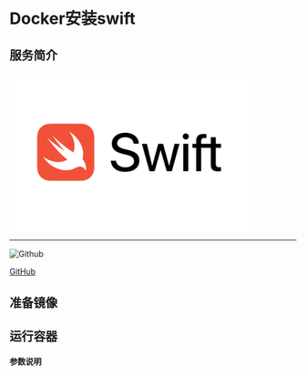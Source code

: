 # **Docker安装swift** #
## 服务简介 ##

<img src="./../images/swift.png" width = "420" alt="Github" align=center />

* * *


 <img src="https://github.com/favicon.ico" width = "20" alt="Github" align=center />
 
[ GitHub ](https://github.com/apple/swift)
## 准备镜像 ##
## 运行容器 ##
#### 参数说明 ####